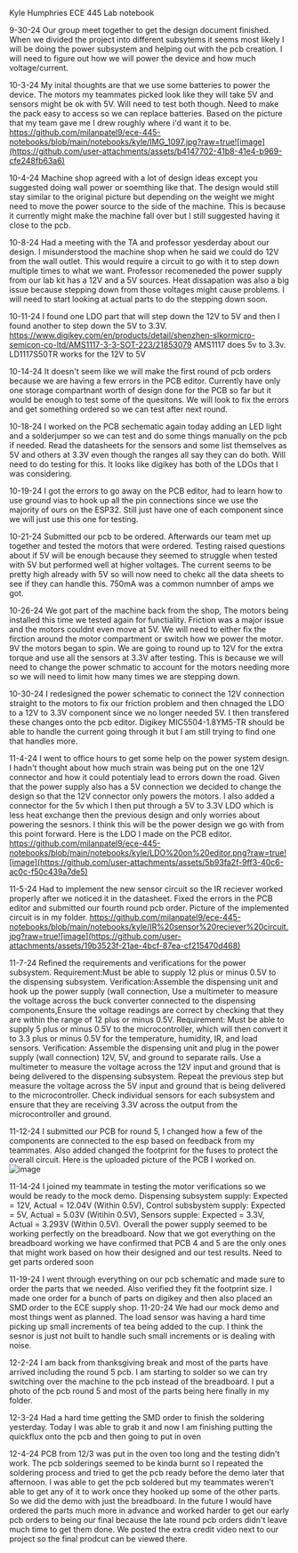 Kyle Humphries ECE 445 Lab notebook

9-30-24
Our group meet together to get the design document finished. When we divided the project into different subsytems it seems most likely I will be doing the power subsystem and helping out with the pcb creation. I will need to figure out how we will power the device and how much voltage/current.

10-3-24
My inital thoughts are that we use some batteries to power the device. The motors my teammates picked look like they will take 5V and sensors might be ok with 5V. Will need to test both though. Need to make the pack easy to access so we can replace batteries. Based on the picture that my team gave me I drew roughly where i'd want it to be.
https://github.com/milanpatel9/ece-445-notebooks/blob/main/notebooks/kyle/IMG_1097.jpg?raw=true![image](https://github.com/user-attachments/assets/b4147702-41b8-41e4-b969-cfe248fb63a6)

10-4-24
Machine shop agreed with a lot of design ideas except you suggested doing wall power or soemthing like that. The design would still stay similar to the original picture but depending on the weight we might need to move the power source to the side of the machine. This is because it currently might make the machine fall over but I still suggested having it close to the pcb.

10-8-24
Had a meeting with the TA and professor yesderday about our design. I misunderstood the machine shop when he said we could do 12V from the wall outlet. This would require a circuit to go with it to step down multiple times to what we want. Professor recomeneded the power supply from our lab kit has a 12V and a 5V sources. Heat dissapation was also a big issue because stepping down from those voltages might cause problems. I will need to start looking at actual parts to do the stepping down soon.

10-11-24
I found one LDO part that will step down the 12V to 5V and then I found another to step down the 5V to 3.3V. https://www.digikey.com/en/products/detail/shenzhen-slkormicro-semicon-co-ltd/AMS1117-3-3-SOT-223/21853079 AMS1117 does 5v to 3.3v. LD1117S50TR works for the 12V to 5V

10-14-24
It doesn't seem like we will make the first round of pcb orders because we are having a few errors in the PCB editor. Currently have only one storage compartnant worth of design done for the PCB so far but it would be enough to test some of the quesitons. We will look to fix the errors and get something ordered so we can test after next round.

10-18-24
I worked on the PCB sechematic again today adding an LED light and a solderjumper so we can test and do some things manually on the pcb if needed. Read the datasheets for the sensors and some list themselves as 5V and others at 3.3V even though the ranges all say they can do both. Will need to do testing for this. It looks like digikey has both of the LDOs that I was considering.

10-19-24
I got the errors to go away on the PCB editor, had to learn how to use ground vias to hook up all the pin connections since we use the majority of ours on the ESP32. Still just have one of each component since we will just use this one for testing.

10-21-24
Submitted our pcb to be ordered. Afterwards our team met up together and tested the motors that were ordered. Testing raised questions about if 5V will be enough because they seemed to struggle when tested with 5V but performed well at higher voltages. The current seems to be pretty high already with 5V so will now need to chekc all the data sheets to see if they can handle this. 750mA was a common numnber of amps we got.

10-26-24
We got part of the machine back from the shop, The motors being installed this time we tested again for functiality. Friction was a major issue and the motors couldnt even move at 5V. We will need to either fix the firction around the motor compartment or switch how we power the motor. 9V the motors began to spin. We are going to round up to 12V for the extra torque and use all the sensors at 3.3V after testing. This is because we will need to change the power schmatic to account for the motors needing more so we will need to limit how many times we are stepping down.

10-30-24
I redesigned the power schematic to connect the 12V connection straight to the motors to fix our friction problem and then chnaged the LDO to a 12V to 3.3V component since we no longer needed 5V. I then transfered these changes onto the pcb editor. Digikey MIC5504-1.8YM5-TR should be able to handle the current going through it but I am still trying to find one that handles more.

11-4-24
I went to office hours to get some help on the power system design. I hadn't thought about how much strain was being put on the one 12V connector and how it could potentialy lead to errors down the road. Given that the power supply also has a 5V connection we decided to change the design so that the 12V connector only powers the motors. I also added a connector for the 5v which I then put through a 5V to 3.3V LDO which is less heat exchange then the previous design and only worries about powering the sesnors. I think this will be the power design we go with from this point forward. Here is the LDO I made on the PCB editor. https://github.com/milanpatel9/ece-445-notebooks/blob/main/notebooks/kyle/LDO%20on%20editor.png?raw=true![image](https://github.com/user-attachments/assets/5b93fa2f-9ff3-40c6-ac0c-f50c439a7de5)


11-5-24
Had to implement the new sensor circuit so the IR reciever worked properly after we noticed it in the datasheet. Fixed the errors in the PCB editor and submitted our fourth round pcb order. Picture of the implemented circuit is in my folder. https://github.com/milanpatel9/ece-445-notebooks/blob/main/notebooks/kyle/IR%20sensor%20reciever%20circuit.jpg?raw=true![image](https://github.com/user-attachments/assets/19b3523f-21ae-4bcf-87ea-cf215470d468)

11-7-24
Refined the requirements and verifications for the power subsystem. Requirement:Must be able to supply 12 plus or minus 0.5V to the dispensing subsystem.
Verification:Assemble the dispensing unit and hook up the power supply (wall connection, Use a multimeter to measure the voltage across the buck converter connected to the dispensing components,Ensure the voltage readings are correct by checking that they are within the range of 12 plus or minus 0.5V.
Requirement: Must be able to supply 5 plus or minus 0.5V to the microcontroller, which will then convert it to 3.3 plus or minus 0.5V for the temperature, humidity, IR, and load sensors.
Verification: Assemble the dispensing unit and plug in the power supply (wall connection) 12V, 5V, and ground to separate rails.
Use a multimeter to measure the voltage across the 12V input and ground that is being delivered to the dispensing subsystem.
Repeat the previous step but measure the voltage across the 5V input and ground that is being delivered to the microcontroller.
Check individual sensors for each subsystem and ensure that they are receiving 3.3V across the output from the microcontroller and ground.

11-12-24
I submitted our PCB for round 5, I changed how a few of the components are connected to the esp based on feedback from my teammates. Also added changed the footprint for the fuses to protect the overall circuit. Here is the uploaded picture of the PCB I worked on. [
](https://github.com/milanpatel9/ece-445-notebooks/blob/main/notebooks/kyle/Finished%20PCB5.png?raw=true)![image](https://github.com/user-attachments/assets/15c9943d-7c6d-4894-b815-51441ab2d2a7)

11-14-24
I joined my teammate in testing the motor verifications so we would be ready to the mock demo. Dispensing subsystem supply: Expected = 12V, Actual = 12.04V (Within 0.5V), Control subsbystem supply: Expected = 5V, Actual = 5.03V (Witihin 0.5V), Sensors supple: Expected = 3.3V, Actual = 3.293V (Within 0.5V). Overall the power supply seemed to be working perfectly on the breadboard. Now that we got everything on the breadboard working we have confirmed that PCB 4 and 5 are the only ones that might work based on how their designed and our test results. Need to get parts ordered soon

11-19-24
I went through everything on our pcb schematic and made sure to order the parts that we needed. Also verified they fit the footprint size. I made one order for a bunch of parts on digikey and then also placed an SMD order to the ECE supply shop.
11-20-24
We had our mock demo and most things went as planned. The load sensor was having a hard time picking up small increments of tea being added to the cup. I think the sesnor is just not built to handle such small increments or is dealing with noise.

12-2-24
I am back from thanksgiving break and most of the parts have arrived including the round 5 pcb. I am starting to solder so we can try switching over the machine to the pcb instead of the breadboard. I put a photo of the pcb round 5 and most of the parts being here finally in my folder.

12-3-24
Had a hard time getting the SMD order to finish the soldering yesterday. Today I was able to grab it and now I am finishing putting the quickflux onto the pcb and then going to put in oven

12-4-24
PCB from 12/3 was put in the oven too long and the testing didn't work. The pcb solderings seemed to be kinda burnt so I repeated the soldering process and tried to get the pcb ready before the demo later that afternoon. I was able to get the pcb soldered but my teammates weren't able to get any of it to work once they hooked up some of the other parts. So we did the demo with just the breadboard. In the future I would have ordered the parts much more in advance and worked harder to get our early pcb orders to being our final because the late round pcb orders didn't leave much time to get them done. We posted the extra credit video next to our project so the final prodcut can be viewed there.









